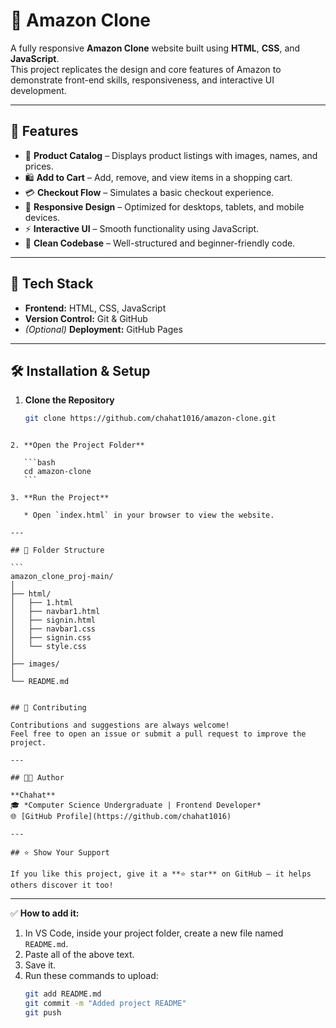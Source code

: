 
# 🛒 Amazon Clone

A fully responsive **Amazon Clone** website built using **HTML**, **CSS**, and **JavaScript**.  
This project replicates the design and core features of Amazon to demonstrate front-end skills, responsiveness, and interactive UI development.

---

## 🚀 Features

- 🧾 **Product Catalog** – Displays product listings with images, names, and prices.  
- 🛍️ **Add to Cart** – Add, remove, and view items in a shopping cart.  
- 💳 **Checkout Flow** – Simulates a basic checkout experience.  
- 📱 **Responsive Design** – Optimized for desktops, tablets, and mobile devices.  
- ⚡ **Interactive UI** – Smooth functionality using  JavaScript.  
- 🧠 **Clean Codebase** – Well-structured and beginner-friendly code.

---

## 🧩 Tech Stack

- **Frontend:** HTML, CSS, JavaScript  
- **Version Control:** Git & GitHub  
- *(Optional)* **Deployment:** GitHub Pages 

---

## 🛠️ Installation & Setup

1. **Clone the Repository**
   ```bash
   git clone https://github.com/chahat1016/amazon-clone.git
````

2. **Open the Project Folder**

   ```bash
   cd amazon-clone
   ```

3. **Run the Project**

   * Open `index.html` in your browser to view the website.

---

## 📁 Folder Structure

```
amazon_clone_proj-main/
│
├── html/
│   ├── 1.html
│   ├── navbar1.html
│   ├── signin.html
│   ├── navbar1.css
│   ├── signin.css
│   └── style.css
│
├── images/
│
└── README.md


## 🤝 Contributing

Contributions and suggestions are always welcome!
Feel free to open an issue or submit a pull request to improve the project.

---

## 🧑‍💻 Author

**Chahat**
🎓 *Computer Science Undergraduate | Frontend Developer*
🌐 [GitHub Profile](https://github.com/chahat1016)

---

## ⭐ Show Your Support

If you like this project, give it a **⭐ star** on GitHub — it helps others discover it too!

````

---

✅ **How to add it:**
1. In VS Code, inside your project folder, create a new file named `README.md`.  
2. Paste all of the above text.  
3. Save it.  
4. Run these commands to upload:  
   ```bash
   git add README.md
   git commit -m "Added project README"
   git push
````
